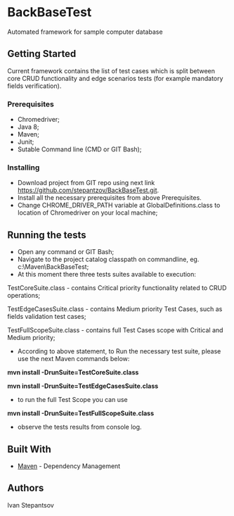 # BackBaseTest
Automated framework for sample computer database

## Getting Started
Current framework contains the list of test cases which is split between core CRUD functionality and edge scenarios tests (for example mandatory fields verification).

### Prerequisites
- Chromedriver;
- Java 8; 
- Maven;
- Junit;
- Sutable Command line (CMD or GIT Bash);

### Installing
- Download project from GIT repo using next link https://github.com/stepantzov/BackBaseTest.git.
- Install all the necessary prerequisites from above Prerequisites. 
- Change CHROME_DRIVER_PATH variable at GlobalDefinitions.class to location of Chromedriver on your local machine;

## Running the tests 
- Open any command or GIT Bash;
- Navigate to the project catalog classpath on commandline, eg. c:\Maven\BackBaseTest;
- At this moment there three tests suites available to execution:

TestCoreSuite.class - contains Critical priority functionality related to CRUD operations;

TestEdgeCasesSuite.class - contains Medium priority Test Cases, such as fields validation test cases;

TestFullScopeSuite.class - contains full Test Cases scope with Critical and Medium priority;


- According to above statement, to Run the necessary test suite, please use the next Maven commands below:

**mvn install -DrunSuite=TestCoreSuite.class**

**mvn install -DrunSuite=TestEdgeCasesSuite.class**

- to run the full Test Scope you can use 

**mvn install -DrunSuite=TestFullScopeSuite.class**


- observe the tests results from console log.

## Built With
* [Maven](https://maven.apache.org/) - Dependency Management


## Authors
Ivan Stepantsov
